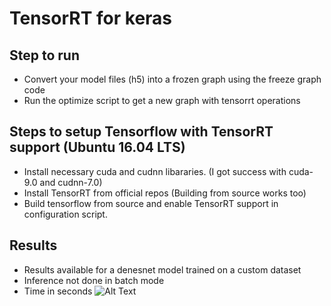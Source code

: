 # TensorRT for keras
## Step to run
 - Convert your model files (h5) into a frozen graph using the freeze graph code
 - Run the optimize script to get a new graph with tensorrt operations 
 
## Steps to setup Tensorflow with TensorRT support (Ubuntu 16.04 LTS)
- Install necessary cuda and cudnn libararies. (I got success with cuda-9.0 and cudnn-7.0)
- Install TensorRT from official repos (Building from source works too)
- Build tensorflow from source and enable TensorRT support in configuration script.

## Results
- Results available for a denesnet model trained on a custom dataset
- Inference not done in batch mode
- Time in seconds
![Alt Text](https://github.com/srihari-humbarwadi/TensorRT-for-keras/blob/master/results_densenet.jpeg)
